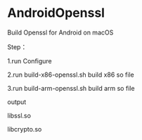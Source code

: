 # AndroidOpenssl
Build Openssl for Android on macOS

Step：

1.run Configure

2.run build-x86-openssl.sh build x86 so file

3.run build-arm-openssl.sh build arm so file


output

libssl.so

libcrypto.so
